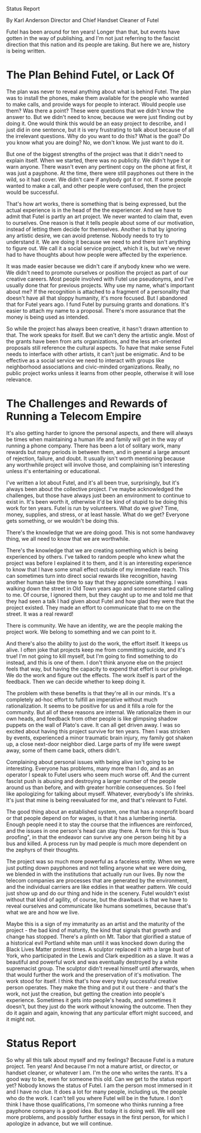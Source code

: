 Status Report

By Karl Anderson
Director and Chief Handset Cleaner of Futel

Futel has been around for ten years! Longer than that, but events have gotten in the way of publishing, and I'm not just referring to the fascist direction that this nation and its people are taking. But here we are, history is being written.

# The Plan Behind Futel, or Lack Of

The plan was never to reveal anything about what is behind Futel. The plan was to install the phones, make them available for the people who wanted to make calls, and provide ways for people to interact. Would people use them? Was there a point? These were questions that we didn't know the answer to. But we didn't need to know, because we were just finding out by doing it. One would think this would be an easy project to describe, and I just did in one sentence, but it is very frustrating to talk about because of all the irrelevant questions. Why do you want to do this? What is the goal? Do you know what you are doing? No, we don't know. We just want to do it.

But one of the biggest strengths of the project was that it didn't need to explain itself. When we started, there was no publicity. We didn't hype it or warn anyone. There wasn't even any pertinent copy on the phone at first, it was just a payphone. At the time, there were still payphones out there in the wild, so it had cover. We didn't care if anybody got it or not. If some people wanted to make a call, and other people were confused, then the project would be successful.

That's how art works, there is something that is being expressed, but the actual experience is in the head of the the experiencer. And we have to admit that Futel is partly an art project. We never wanted to claim that, even to ourselves. One reason is that it tells people about some of our motivation, instead of letting them decide for themselves. Another is that by ignoring any artistic desire, we can avoid pretense. Nobody needs to try to understand it. We are doing it because we need to and there isn't anything to figure out. We call it a social service project, which it is, but we've never had to have thoughts about how people were affected by the experience.

It was made easier because we didn't care if anybody knew who we were. We didn't need to promote ourselves or position the project as part of our creative careers. Most people involved with Futel use pseudonyms, and I've usually done that for previous projects. Why use my name, what's important about me? If the recognition is attached to a fragment of a personality that doesn't have all that sloppy humanity, it's more focused. But I abandoned that for Futel years ago. I fund Futel by pursuing grants and donations. It's easier to attach my name to a proposal. There's more assurance that the money is being used as intended.

So while the project has always been creative, it hasn't drawn attention to that. The work speaks for itself. But we can't deny the artistic angle. Most of the grants have been from arts organizations, and the less art-oriented proposals still reference the cultural aspects. To have that make sense Futel needs to interface with other artists, it can't just be enigmatic. And to be effective as a social service we need to interact with groups like neighborhood associations and civic-minded organizations. Really, no public project works unless it learns from other people, otherwise it will lose relevance.

# The Challenges and Rewards of Running a Telecom Empire

It's also getting harder to ignore the personal aspects, and there will always be times when maintaining a human life and family will get in the way of running a phone company. There has been a lot of solitary work, many rewards but many periods in between them, and in general a large amount of rejection, failure, and doubt. It usually isn't worth mentioning because any worthwhile project will involve those, and complaining isn't interesting unless it's entertaining or educational.

I've written a lot about Futel, and it's all been true, surprisingly, but it's always been about the collective project. I've maybe acknowledged the challenges, but those have always just been an environment to continue to exist in. It's been worth it, otherwise it'd be kind of stupid to be doing this work for ten years. Futel is run by volunteers. What do we give? Time, money, supplies, and stress, or at least hassle. What do we get? Everyone gets something, or we wouldn't be doing this.

There's the knowledge that we are doing good. This is not some handwavey thing, we all need to know that we are worthwhile.

There's the knowledge that we are creating something which is being experienced by others. I've talked to random people who knew what the project was before I explained it to them, and it is an interesting experience to know that I have some small effect outside of my immediate reach. This can sometimes turn into direct social rewards like recognition, having another human take the time to say that they appreciate something. I was walking down the street in Old Town years ago and someone started calling to me. Of course, I ignored them, but they caught up to me and told me that they had seen a talk I had given about Futel and how glad they were that the project existed. They made an effort to communicate that to me on the street. It was a real reward!

There is community. We have an identity, we are the people making the project work. We belong to something and we can point to it.

And there's also the ability to just do the work, the effort itself. It keeps us alive. I often joke that projects keep me from committing suicide, and it's true! I'm not going to kill myself, but I'm going to find something to do instead, and this is one of them. I don't think anyone else on the project feels that way, but having the capacity to expend that effort is our privilege. We do the work and figure out the effects. The work itself is part of the feedback. Then we can decide whether to keep doing it.

The problem with these benefits is that they're all in our minds. It's a completely ad-hoc effort to fulfill an imperative without much rationalization. It seems to be positive for us and it fills a role for the community. But all of these reasons are internal. We rationalize them in our own heads, and feedback from other people is like glimpsing shadow puppets on the wall of Plato's cave. It can all get driven away. I was so excited about having this project survive for ten years. Then I was stricken by events, experienced a minor traumatic brain injury, my family got shaken up, a close next-door neighbor died. Large parts of my life were swept away, some of them came back, others didn't.

Complaining about personal issues with being alive isn't going to be interesting. Everyone has problems, many more than I do, and as an operator I speak to Futel users who seem much worse off. And the current fascist push is abusing and destroying a larger number of the people around us than before, and with greater horrible consequences. So I feel like apologizing for talking about myself. Whatever, everybody's life shrinks. It's just that mine is being reevaluated for me, and that's relevant to Futel.

The good thing about an established system, one that has a nonprofit board or that people depend on for wages, is that it has a lumbering inertia. Enough people need it to stay the course that the influences are reinforced, and the issues in one person's head can stay there. A term for this is "bus proofing", in that the endeavor can survive any one person being hit by a bus and killed. A process run by mad people is much more dependent on the zephyrs of their thoughts.

The project was so much more powerful as a faceless entity. When we were just putting down payphones and not telling anyone what we were doing, we blended in with the institutions that actually run our lives. By now the telecom companies are processes that are generated by the environment, and the individual carriers are like eddies in that weather pattern. We could just show up and do our thing and hide in the scenery. Futel wouldn't exist without that kind of agility, of course, but the drawback is that we have to reveal ourselves and communicate like humans sometimes, because that's what we are and how we live.

Maybe this is a sign of my immaturity as an artist and the maturity of the project - the bad kind of maturity, the kind that signals that growth and change has stopped. There's a plinth on Mt. Tabor that glorified a statue of a historical evil Portland white man until it was knocked down during the Black Lives Matter protest times. A sculptor replaced it with a large bust of York, who participated in the Lewis and Clark expedition as a slave. It was a beautiful and powerful work and was eventually destroyed by a white supremacist group. The sculptor didn't reveal himself until afterwards, when that would further the work and the preservation of it's motivation. The work stood for itself. I think that's how every truly successful creative person operates. They make the thing and put it out there - and that's the work, not just the creation, but getting the creation into people's experience. Sometimes it gets into people's heads, and sometimes it doesn't, but they just do the work without knowing the outcome. Then they do it again and again, knowing that any particular effort might succeed, and it might not.

# Status Report 

So why all this talk about myself and my feelings? Because Futel is a mature project. Ten years! And because I'm not a mature artist, or director, or handset cleaner, or whatever I am. I'm the one who writes the rants. It's a good way to be, even for someone this old. Can we get to the status report yet? Nobody knows the status of Futel. I am the person most immersed in it and I have no clue. It does a lot for many people, including us, the people who do the work. I can't tell you where Futel will be in the future. I don't think I have those qualifications, I'm someone who thinks running a free payphone company is a good idea. But today it is doing well. We will see more problems, and possibly further essays in the first person, for which I apologize in advance, but we will continue.
